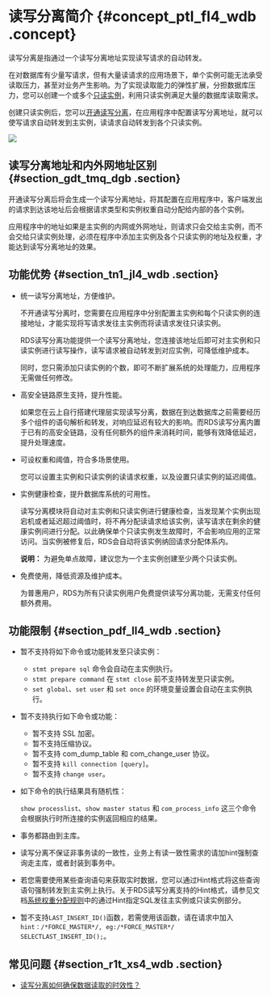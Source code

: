 # 读写分离简介 {#concept_ptl_fl4_wdb .concept}

读写分离是指通过一个读写分离地址实现读写请求的自动转发。

在对数据库有少量写请求，但有大量读请求的应用场景下，单个实例可能无法承受读取压力，甚至对业务产生影响。为了实现读取能力的弹性扩展，分担数据库压力，您可以创建一个或多个[只读实例](../../../../intl.zh-CN/快速入门MySQL版/扩展实例/只读实例/MySQL只读实例简介.md#)，利用只读实例满足大量的数据库读取需求。

创建只读实例后，您可以[开通读写分离](intl.zh-CN/用户指南/读写分离/开通读写分离.md#)，在应用程序中配置读写分离地址，就可以使写请求自动转发到主实例，读请求自动转发到各个只读实例。

![](http://static-aliyun-doc.oss-cn-hangzhou.aliyuncs.com/assets/img/7914/154503371334388_zh-CN.png)

## 读写分离地址和内外网地址区别 {#section_gdt_tmq_dgb .section}

开通读写分离后将会生成一个读写分离地址，将其配置在应用程序中，客户端发出的请求到达该地址后会根据请求类型和实例权重自动分配给内部的各个实例。

应用程序中的地址如果是主实例的内网或外网地址，则请求只会交给主实例，而不会交给只读实例处理，必须在程序中添加主实例及各个只读实例的地址及权重，才能达到读写分离地址的效果。

## 功能优势 {#section_tn1_jl4_wdb .section}

-   统一读写分离地址，方便维护。

    不开通读写分离时，您需要在应用程序中分别配置主实例和每个只读实例的连接地址，才能实现将写请求发往主实例而将读请求发往只读实例。

    RDS读写分离功能提供一个读写分离地址，您连接该地址后即可对主实例和只读实例进行读写操作，读写请求被自动转发到对应实例，可降低维护成本。

    同时，您只需添加只读实例的个数，即可不断扩展系统的处理能力，应用程序无需做任何修改。

-   高安全链路原生支持，提升性能。

    如果您在云上自行搭建代理层实现读写分离，数据在到达数据库之前需要经历多个组件的语句解析和转发，对响应延迟有较大的影响。而RDS读写分离内置于已有的高安全链路，没有任何额外的组件来消耗时间，能够有效降低延迟，提升处理速度。

-   可设权重和阈值，符合多场景使用。

    您可以设置主实例和只读实例的读请求权重，以及设置只读实例的延迟阈值。

-   实例健康检查，提升数据库系统的可用性。

    读写分离模块将自动对主实例和只读实例进行健康检查，当发现某个实例出现宕机或者延迟超过阈值时，将不再分配读请求给该实例，读写请求在剩余的健康实例间进行分配。以此确保单个只读实例发生故障时，不会影响应用的正常访问。当实例被修复后，RDS会自动将该实例纳回请求分配体系内。

    **说明：** 为避免单点故障，建议您为一个主实例创建至少两个只读实例。

-   免费使用，降低资源及维护成本。

    为普惠用户，RDS为所有只读实例用户免费提供读写分离功能，无需支付任何额外费用。


## 功能限制 {#section_pdf_ll4_wdb .section}

-   暂不支持将如下命令或功能转发至只读实例：
    -   `stmt prepare sql` 命令会自动在主实例执行。
    -   `stmt prepare command` 在 `stmt close` 前不支持转发至只读实例。
    -   `set global`、`set user` 和 `set once` 的环境变量设置会自动在主实例执行。
-   暂不支持执行如下命令或功能：
    -   暂不支持 SSL 加密。
    -   暂不支持压缩协议。
    -   暂不支持 com\_dump\_table 和 com\_change\_user 协议。
    -   暂不支持 `kill connection [query]`。
    -   暂不支持 `change user`。
-   如下命令的执行结果具有随机性：

    `show processlist`、`show master status` 和 `com_process_info` 这三个命令会根据执行时所连接的实例返回相应的结果。

-   事务都路由到主库。
-   读写分离不保证非事务读的一致性，业务上有读一致性需求的请加hint强制查询走主库，或者封装到事务中。
-   若您需要使用某些查询语句来获取实时数据，您可以通过Hint格式将这些查询语句强制转发到主实例上执行。关于RDS读写分离支持的Hint格式，请参见文档[系统权重分配规则](intl.zh-CN/用户指南/读写分离/系统权重分配规则.md#)中的通过Hint指定SQL发往主实例或只读实例部分。
-   暂不支持`LAST_INSERT_ID()`函数，若需使用该函数，请在请求中加入`hint：/*FORCE_MASTER*/, eg:/*FORCE_MASTER*/ SELECTLAST_INSERT_ID();`。

## 常见问题 {#section_r1t_xs4_wdb .section}

-   [读写分离如何确保数据读取的时效性？](https://www.alibabacloud.com/help/zh/doc-detail/52221.htm?spm=a2c63.p38356.a3.3.13eb1d54vkTiLY)


